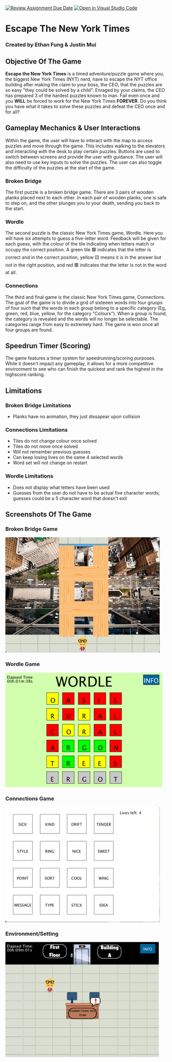 [![Review Assignment Due Date](https://classroom.github.com/assets/deadline-readme-button-24ddc0f5d75046c5622901739e7c5dd533143b0c8e959d652212380cedb1ea36.svg)](https://classroom.github.com/a/B2OnycBl)
[![Open in Visual Studio Code](https://classroom.github.com/assets/open-in-vscode-718a45dd9cf7e7f842a935f5ebbe5719a5e09af4491e668f4dbf3b35d5cca122.svg)](https://classroom.github.com/online_ide?assignment_repo_id=15143760&assignment_repo_type=AssignmentRepo)
# Escape The New York Times 
### Created by Ethan Fung & Justin Mui

## Objective Of The Game
**Escape the New York Times** is a timed adventure/puzzle game where you, the biggest New York Times (NYT) nerd, have to escape the NYT office building after making the claim to your boss, the CEO, that the puzzles are so easy "they could be solved by a child". Enraged by your claims, the CEO has prepared 3 of the hardest puzzles known to man. Fail even once and you **WILL** be forced to work for the New York Times  **FOREVER**. Do you think you have what it takes to solve these puzzles and defeat the CEO once and for all? 

## Gameplay Mechanics & User Interactions
Within the game, the user will have to interact with the map to access puzzles and move through the game. This includes walking to the elevators and interacting with the desk to play certain puzzles. Buttons are used to switch between screens and provide
the user with guidance. The user will also need to use key inputs to solve the puzzles. The user can also toggle the 
difficulty of the puzzles at the start of the game. 

### Broken Bridge
The first puzzle is a broken bridge game. There are 3 pairs of wooden planks placed next to each other. In each pair of wooden planks, one is safe to step on, and the other plunges you to your death, sending you back to the start.

### Wordle
The second puzzle is the classic New York Times game, Wordle. Here you will have six attempts to guess a five-letter word. Feedback will be given for each guess, with the colour of the tile indicating when letters match or occupy the correct position. A green tile 🟩 indicates that the letter is correct and in the correct position, yellow 🟨 means it is in the answer but not in the right position, and red 🟥 indicates that the letter is not in the word at all.

### Connections
The third and final game is the classic New York Times game, Connections. The goal of the game is to divide a grid of sixteeen words into four gruops of four such that the words in each group belong to a specific category (Eg, green, red, blue, yellow, for the category "Colours"). When a group is found, the category is revealed and the words will no longer be selectable. The categories range from easy to extremely hard. The game is won once all four groups are found.

## Speedrun Timer (Scoring)
The game features a timer system for speedrunning/scoring purposes. While it doesn't impact any gameplay, it allows for a more competitive environment to see who can finish the quickest and rank the highest in the highscore ranking. 

## Limitations 

### Broken Bridge Limitations
- Planks have no animation, they just dissapear upon collision

### Connections Limitations 
- Tiles do not change colour once solved
- Tiles do not move once solved
- Will not remember previous guesses
- Can keep losing lives on the same 4 selected words
- Word set will not change on restart 

### Wordle Limitations
- Does not display what letters have been used
- Guesses from the user do not have to be actual five character words; guesses could be a 5 character word that doesn't exit

## Screenshots Of The Game

### Broken Bridge Game
![](screenshots/BrokenBridge.png)

### Wordle Game
![](screenshots/Wordle.png)

### Connections Game
![](screenshots/Connections.png)

### Environment/Setting
![](screenshots/GeneralEnvironment.png)